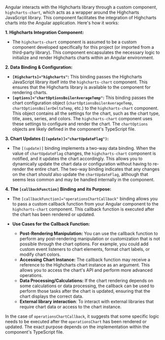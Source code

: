 Angular interacts with the Highcharts library through a custom component, `highcharts-chart`, which acts as a wrapper around the Highcharts JavaScript library. This component facilitates the integration of Highcharts charts into the Angular application. Here's how it works:

**1. Highcharts Integration Component:**

*   The `highcharts-chart` component is assumed to be a custom component developed specifically for this project (or imported from a third-party library). This component encapsulates the necessary logic to initialize and render Highcharts charts within an Angular environment.

**2. Data Binding & Configuration:**

*   **`[Highcharts]="highcharts"`:**  This binding passes the Highcharts JavaScript library itself into the `highcharts-chart` component. This ensures that the Highcharts library is available to the component for rendering charts.
*   **`[options]="chartOptionsBoilerAverageTemp"`:**  This binding passes the chart configuration object (`chartOptionsBoilerAverageTemp`, `chartOptionsBoilerDeltaTemp`, etc.) to the `highcharts-chart` component. This object contains all the settings for the chart, such as the chart type, title, axes, series, and colors. The `highcharts-chart` component uses these settings to configure and render the chart.  The `chartOptions` objects are likely defined in the component's TypeScript file.

**3. Chart Updates (`[(update)]="chartUpdateFlag")`:**

*   The `[(update)]` binding implements a two-way data binding. When the value of `chartUpdateFlag` changes, the `highcharts-chart` component is notified, and it updates the chart accordingly. This allows you to dynamically update the chart data or configuration without having to re-render the entire chart. The two-way binding indicates that any changes on the chart *should* also update the `chartUpdateFlag`, although that seems less common and may be handled internally in the component.

**4. The `[callbackFunction]` Binding and its Purpose:**

*   The `[callbackFunction]="operationsChartCallback"` binding allows you to pass a custom callback function from your Angular component to the `highcharts-chart` component. This callback function is executed after the chart has been rendered or updated.

*   **Use Cases for the Callback Function:**
    *   **Post-Rendering Manipulation:** You can use the callback function to perform any post-rendering manipulation or customization that is not possible through the chart options. For example, you could add custom event listeners to chart elements, format chart labels, or modify chart colors.
    *   **Accessing Chart Instance:** The callback function may receive a reference to the Highcharts chart instance as an argument. This allows you to access the chart's API and perform more advanced operations.
    *   **Data Processing/Calculations:** If the chart rendering depends on some calculations or data processing, the callback can be used to perform those tasks after the chart is updated, ensuring that the chart displays the correct data.
    * **External library interaction**: To interact with external libraries that require chart data or access to the chart instance.

In the case of `operationsChartCallback`, it suggests that some specific logic needs to be executed after the `operationsChart` has been rendered or updated. The exact purpose depends on the implementation within the component's TypeScript file.